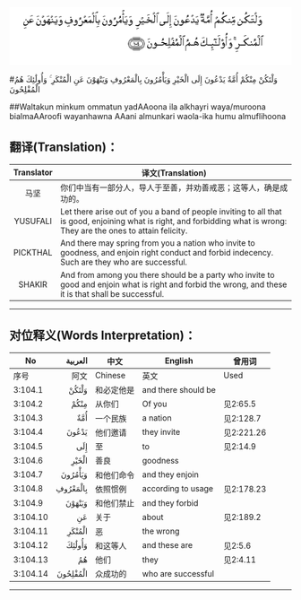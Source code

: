 ![003:104](images/003_104.gif)

#وَلْتَكُنْ مِنْكُمْ أُمَّةٌ يَدْعُونَ إِلَى الْخَيْرِ وَيَأْمُرُونَ بِالْمَعْرُوفِ وَيَنْهَوْنَ عَنِ الْمُنْكَرِ ۚ وَأُولَٰئِكَ هُمُ الْمُفْلِحُونَ 

##Waltakun minkum ommatun yadAAoona ila alkhayri waya/muroona bialmaAAroofi wayanhawna AAani almunkari waola-ika humu almuflihoona 

## 翻译(Translation)：

| Translator | 译文(Translation)                                            |
| :--------: | ------------------------------------------------------------ |
|    马坚    | 你们中当有一部分人，导人于至善，并劝善戒恶；这等人，确是成功的。 |
|  YUSUFALI  | Let there arise out of you a band of people inviting to all that is good, enjoining what is right, and forbidding what is wrong: They are the ones to attain felicity. |
|  PICKTHAL  | And there may spring from you a nation who invite to goodness, and enjoin right conduct and forbid indecency. Such are they who are successful. |
|   SHAKIR   | And from among you there should be a party who invite to good and enjoin what is right and forbid the wrong, and these it is that shall be successful. |

---

## 对位释义(Words Interpretation)：

| No   | العربية | 中文    | English | 曾用词 |
| ---- | ------: | ------- | ------- | ------ |
| 序号 |    阿文 | Chinese | 英文    | Used   |
| 3:104.1  | وَلْتَكُنْ    | 和必定他是 | and there should be |            |
| 3:104.2  | مِنْكُمْ     | 从你们     | Of you              | 见2:65.5   |
| 3:104.3  | أُمَّةٌ      | 一个民族   | a nation            | 见2:128.7  |
| 3:104.4  | يَدْعُونَ    | 他们邀请   | they invite         | 见2:221.26 |
| 3:104.5  | إِلَى      | 至         | to                  | 见2:14.9   |
| 3:104.6  | الْخَيْرِ    | 善良       | goodness            |            |
| 3:104.7  | وَيَأْمُرُونَ  | 和他们命令 | and they enjoin     |            |
| 3:104.8  | بِالْمَعْرُوفِ | 依照惯例   | according to usage  | 见2:178.23 |
| 3:104.9  | وَيَنْهَوْنَ   | 和他们禁止 | and they forbid     |            |
| 3:104.10 | عَنِ       | 关于       | about               | 见2:189.2  |
| 3:104.11 | الْمُنْكَرِ   | 恶         | the wrong           |            |
| 3:104.12 | وَأُولَٰئِكَ   | 和这等人   | and these are       | 见2:5.6    |
| 3:104.13 | هُمُ       | 他们       | they                | 见2:4.11   |
| 3:104.14 | الْمُفْلِحُونَ | 众成功的   | who are successful  |            |

---
